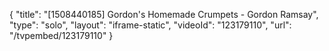 {
    "title": "[1508440185] Gordon's Homemade Crumpets - Gordon Ramsay",
    "type": "solo",
    "layout": "iframe-static",
    "videoId": "123179110",
    "url": "\/tvpembed\/123179110"
}